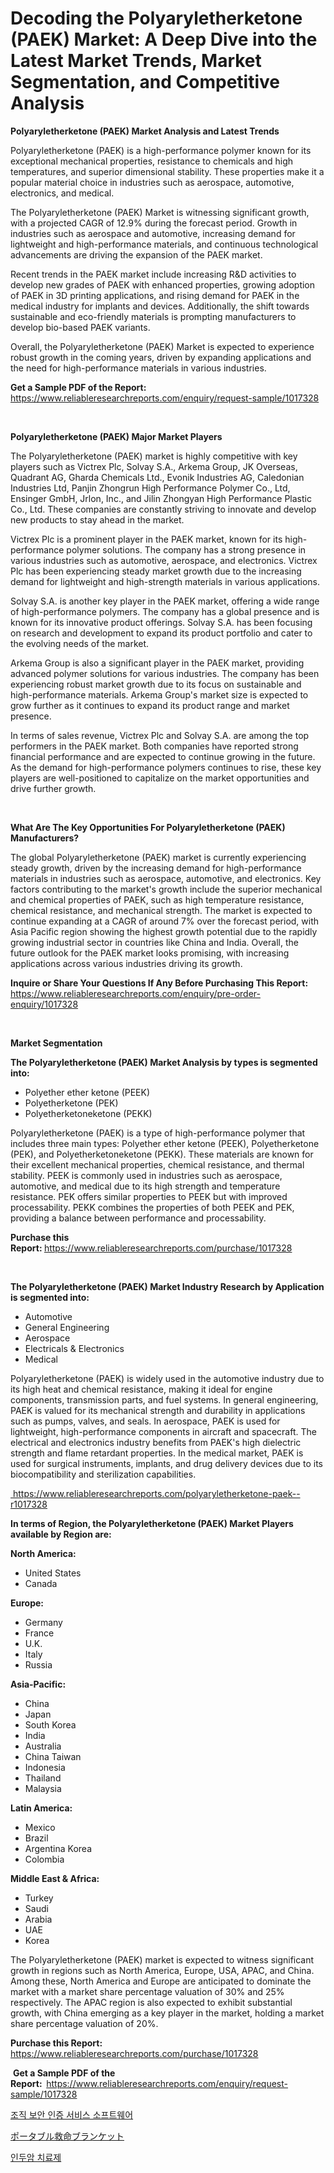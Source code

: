 <p><h1>Decoding the Polyaryletherketone (PAEK) Market: A Deep Dive into the Latest Market Trends, Market Segmentation, and Competitive Analysis</h1></p><p><strong>Polyaryletherketone (PAEK) Market Analysis and Latest Trends</strong></p>
<p><p>Polyaryletherketone (PAEK) is a high-performance polymer known for its exceptional mechanical properties, resistance to chemicals and high temperatures, and superior dimensional stability. These properties make it a popular material choice in industries such as aerospace, automotive, electronics, and medical.</p><p>The Polyaryletherketone (PAEK) Market is witnessing significant growth, with a projected CAGR of 12.9% during the forecast period. Growth in industries such as aerospace and automotive, increasing demand for lightweight and high-performance materials, and continuous technological advancements are driving the expansion of the PAEK market.</p><p>Recent trends in the PAEK market include increasing R&D activities to develop new grades of PAEK with enhanced properties, growing adoption of PAEK in 3D printing applications, and rising demand for PAEK in the medical industry for implants and devices. Additionally, the shift towards sustainable and eco-friendly materials is prompting manufacturers to develop bio-based PAEK variants.</p><p>Overall, the Polyaryletherketone (PAEK) Market is expected to experience robust growth in the coming years, driven by expanding applications and the need for high-performance materials in various industries.</p></p>
<p><strong>Get a Sample PDF of the Report:&nbsp;</strong> <a href="https://www.reliableresearchreports.com/enquiry/request-sample/1017328">https://www.reliableresearchreports.com/enquiry/request-sample/1017328</a></p>
<p>&nbsp;</p>
<p><strong>Polyaryletherketone (PAEK) Major Market Players</strong></p>
<p><p>The Polyaryletherketone (PAEK) market is highly competitive with key players such as Victrex Plc, Solvay S.A., Arkema Group, JK Overseas, Quadrant AG, Gharda Chemicals Ltd., Evonik Industries AG, Caledonian Industries Ltd, Panjin Zhongrun High Performance Polymer Co., Ltd, Ensinger GmbH, Jrlon, Inc., and Jilin Zhongyan High Performance Plastic Co., Ltd. These companies are constantly striving to innovate and develop new products to stay ahead in the market.</p><p>Victrex Plc is a prominent player in the PAEK market, known for its high-performance polymer solutions. The company has a strong presence in various industries such as automotive, aerospace, and electronics. Victrex Plc has been experiencing steady market growth due to the increasing demand for lightweight and high-strength materials in various applications.</p><p>Solvay S.A. is another key player in the PAEK market, offering a wide range of high-performance polymers. The company has a global presence and is known for its innovative product offerings. Solvay S.A. has been focusing on research and development to expand its product portfolio and cater to the evolving needs of the market.</p><p>Arkema Group is also a significant player in the PAEK market, providing advanced polymer solutions for various industries. The company has been experiencing robust market growth due to its focus on sustainable and high-performance materials. Arkema Group's market size is expected to grow further as it continues to expand its product range and market presence.</p><p>In terms of sales revenue, Victrex Plc and Solvay S.A. are among the top performers in the PAEK market. Both companies have reported strong financial performance and are expected to continue growing in the future. As the demand for high-performance polymers continues to rise, these key players are well-positioned to capitalize on the market opportunities and drive further growth.</p></p>
<p>&nbsp;</p>
<p><strong>What Are The Key Opportunities For Polyaryletherketone (PAEK) Manufacturers?</strong></p>
<p><p>The global Polyaryletherketone (PAEK) market is currently experiencing steady growth, driven by the increasing demand for high-performance materials in industries such as aerospace, automotive, and electronics. Key factors contributing to the market's growth include the superior mechanical and chemical properties of PAEK, such as high temperature resistance, chemical resistance, and mechanical strength. The market is expected to continue expanding at a CAGR of around 7% over the forecast period, with Asia Pacific region showing the highest growth potential due to the rapidly growing industrial sector in countries like China and India. Overall, the future outlook for the PAEK market looks promising, with increasing applications across various industries driving its growth.</p></p>
<p><strong>Inquire or Share Your Questions If Any Before Purchasing This Report:</strong> <a href="https://www.reliableresearchreports.com/enquiry/pre-order-enquiry/1017328">https://www.reliableresearchreports.com/enquiry/pre-order-enquiry/1017328</a></p>
<p>&nbsp;</p>
<p><strong>Market Segmentation</strong></p>
<p><strong>The Polyaryletherketone (PAEK) Market Analysis by types is segmented into:</strong></p>
<p><ul><li>Polyether ether ketone (PEEK)</li><li>Polyetherketone (PEK)</li><li>Polyetherketoneketone (PEKK)</li></ul></p>
<p><p>Polyaryletherketone (PAEK) is a type of high-performance polymer that includes three main types: Polyether ether ketone (PEEK), Polyetherketone (PEK), and Polyetherketoneketone (PEKK). These materials are known for their excellent mechanical properties, chemical resistance, and thermal stability. PEEK is commonly used in industries such as aerospace, automotive, and medical due to its high strength and temperature resistance. PEK offers similar properties to PEEK but with improved processability. PEKK combines the properties of both PEEK and PEK, providing a balance between performance and processability.</p></p>
<p><strong>Purchase this Report:&nbsp;</strong><a href="https://www.reliableresearchreports.com/purchase/1017328">https://www.reliableresearchreports.com/purchase/1017328</a></p>
<p>&nbsp;</p>
<p><strong>The Polyaryletherketone (PAEK) Market Industry Research by Application is segmented into:</strong></p>
<p><ul><li>Automotive</li><li>General Engineering</li><li>Aerospace</li><li>Electricals & Electronics</li><li>Medical</li></ul></p>
<p><p>Polyaryletherketone (PAEK) is widely used in the automotive industry due to its high heat and chemical resistance, making it ideal for engine components, transmission parts, and fuel systems. In general engineering, PAEK is valued for its mechanical strength and durability in applications such as pumps, valves, and seals. In aerospace, PAEK is used for lightweight, high-performance components in aircraft and spacecraft. The electrical and electronics industry benefits from PAEK's high dielectric strength and flame retardant properties. In the medical market, PAEK is used for surgical instruments, implants, and drug delivery devices due to its biocompatibility and sterilization capabilities.</p></p>
<p><a href="https://www.reliableresearchreports.com/polyaryletherketone-paek--r1017328">&nbsp;https://www.reliableresearchreports.com/polyaryletherketone-paek--r1017328</a></p>
<p><strong>In terms of Region, the Polyaryletherketone (PAEK) Market Players available by Region are:</strong></p>
<p>
    <p> <strong> North America: </strong>
        <ul>
            <li>United States</li>
            <li>Canada</li>
        </ul>
        </p> 
    <p> <strong> Europe: </strong>
        <ul>
            <li>Germany</li>
            <li>France</li>
            <li>U.K.</li>
            <li>Italy</li>
            <li>Russia</li>
        </ul>
        </p> 
    <p> <strong> Asia-Pacific: </strong>
        <ul>
            <li>China</li>
            <li>Japan</li>
            <li>South Korea</li>
            <li>India</li>
            <li>Australia</li>
            <li>China Taiwan</li>
            <li>Indonesia</li>
            <li>Thailand</li>
            <li>Malaysia</li>
        </ul>
        </p> 
    <p> <strong> Latin America: </strong>
        <ul>
            <li>Mexico</li>
            <li>Brazil</li>
            <li>Argentina Korea</li>
            <li>Colombia</li>
        </ul>
        </p> 
    <p> <strong> Middle East & Africa: </strong>
        <ul>
            <li>Turkey</li>
            <li>Saudi</li>
            <li>Arabia</li>
            <li>UAE</li>
            <li>Korea</li>
        </ul>
    </p>
    </p>
<p><p>The Polyaryletherketone (PAEK) market is expected to witness significant growth in regions such as North America, Europe, USA, APAC, and China. Among these, North America and Europe are anticipated to dominate the market with a market share percentage valuation of 30% and 25% respectively. The APAC region is also expected to exhibit substantial growth, with China emerging as a key player in the market, holding a market share percentage valuation of 20%.</p></p>
<p><strong>Purchase this Report: </strong><a href="https://www.reliableresearchreports.com/purchase/1017328">https://www.reliableresearchreports.com/purchase/1017328</a></p>
<p>&nbsp;<strong>Get a Sample PDF of the Report:&nbsp;&nbsp;</strong><a href="https://www.reliableresearchreports.com/enquiry/request-sample/1017328">https://www.reliableresearchreports.com/enquiry/request-sample/1017328</a></p>
<p><strong></strong></p>
<p><p><a href="https://medium.com/@chickenlegs8687/2024%EB%85%84%EB%B6%80%ED%84%B0-2031%EB%85%84%EA%B9%8C%EC%A7%80-%EC%98%88%EC%B8%A1%EB%90%9C-%EA%B8%B0%EA%B0%84-%EB%8F%99%EC%95%88%EC%9D%98-%EC%A1%B0%EC%A7%81-%EB%B3%B4%EC%95%88-%EC%9D%B8%EC%A6%9D-%EC%84%9C%EB%B9%84%EC%8A%A4-%EC%86%8C%ED%94%84%ED%8A%B8%EC%9B%A8%EC%96%B4-%EC%8B%9C%EC%9E%A5-%EB%8F%99%ED%96%A5-%EB%B0%8F-%EC%8B%9C%EC%9E%A5-%EB%B6%84%EC%84%9D-746b5eb698b2">조직 보안 인증 서비스 소프트웨어</a></p><p><a href="https://medium.com/@wilmerwalsh1/%E6%90%BA%E5%B8%AF%E7%94%A8%E6%95%91%E5%91%BD%E3%83%96%E3%83%A9%E3%83%B3%E3%82%B1%E3%83%83%E3%83%88%E3%81%AE%E5%B8%82%E5%A0%B4%E3%83%AC%E3%83%9D%E3%83%BC%E3%83%88%E3%81%AF-%E3%81%93%E3%81%AE%E5%B8%82%E5%A0%B4%E3%81%AE%E6%9C%80%E6%96%B0%E3%83%88%E3%83%AC%E3%83%B3%E3%83%89%E3%82%84%E6%88%90%E9%95%B7%E6%A9%9F%E4%BC%9A%E3%82%92%E6%98%8E%E3%82%89%E3%81%8B%E3%81%AB%E3%81%97%E3%81%BE%E3%81%99-d37166961a02">ポータブル救命ブランケット</a></p><p><a href="https://medium.com/@elisamohr1973/%EC%9D%B8%ED%9B%84%EC%95%94-%EC%B9%98%EB%A3%8C-%EC%8B%9C%EC%9E%A5%EC%9D%80-%EC%8B%9C%EC%9E%A5-%EC%A0%90%EC%9C%A0%EC%9C%A8-%EC%8B%9C%EC%9E%A5-%EB%8F%99%ED%96%A5-%EB%B0%8F-%EC%8B%9C%EC%9E%A5-%EC%84%B1%EC%9E%A5%EC%97%90-%EA%B4%80%ED%95%9C-%EC%A0%95%EB%B3%B4%EB%A5%BC-%EC%A0%9C%EA%B3%B5%ED%95%A9%EB%8B%88%EB%8B%A4-86440ac1592b">인두암 치료제</a></p></p>